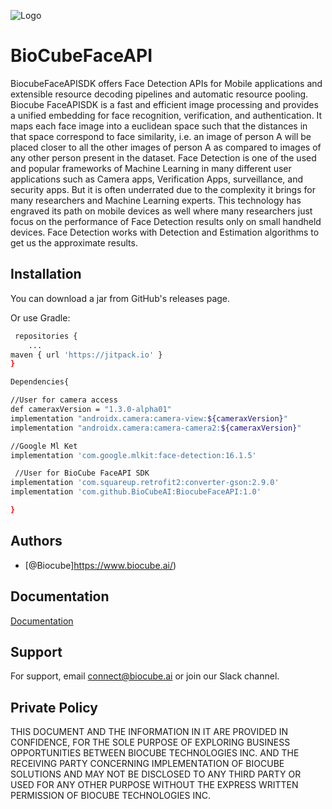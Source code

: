 ![Logo](https://www.biocube.ai/assets/img/biocube.svg)


# BioCubeFaceAPI

BiocubeFaceAPISDK offers Face Detection APIs for Mobile applications and extensible resource decoding pipelines and automatic resource pooling. Biocube FaceAPISDK is a fast and efficient image processing and provides a unified embedding for face recognition, verification, and authentication. It maps each face image into a euclidean space such that the distances in that space correspond to face similarity, i.e. an image of person A will be placed closer to all the other images of person A as compared to images of any other person present in the dataset. Face Detection is one of the used and popular frameworks of Machine Learning in many different user applications such as Camera apps, Verification Apps, surveillance, and security apps. But it is often underrated due to the complexity it brings for many researchers and Machine Learning experts. This technology has engraved its path on mobile devices as well where many researchers just focus on the performance of Face Detection results only on small handheld devices. Face Detection works with Detection and Estimation algorithms to get us the approximate results.

## Installation

You can download a jar from GitHub's releases page.

Or use Gradle:

```bash
 repositories {
 	...
maven { url 'https://jitpack.io' }
}
```

   ```bash
   Dependencies{

//User for camera access
def cameraxVersion = "1.3.0-alpha01"
implementation "androidx.camera:camera-view:${cameraxVersion}"
implementation "androidx.camera:camera-camera2:${cameraxVersion}"

//Google Ml Ket
implementation 'com.google.mlkit:face-detection:16.1.5'

	//User for BioCube FaceAPI SDK
implementation 'com.squareup.retrofit2:converter-gson:2.9.0'
implementation 'com.github.BioCubeAI:BiocubeFaceAPI:1.0'

}

   ``` 
## Authors

- [@Biocube]https://www.biocube.ai/)



## Documentation

[Documentation](https://docs.google.com/document/d/1-L7VNy39Iy0c40ASbJphIkWyPqW_QdiBFgI5HwcLN3o/edit?usp=sharing)


## Support

For support, email connect@biocube.ai or join our Slack channel.


## Private Policy
THIS DOCUMENT AND THE INFORMATION IN IT ARE PROVIDED IN CONFIDENCE, FOR THE SOLE PURPOSE OF EXPLORING BUSINESS OPPORTUNITIES BETWEEN BIOCUBE TECHNOLOGIES INC. AND THE RECEIVING PARTY CONCERNING IMPLEMENTATION OF BIOCUBE SOLUTIONS AND MAY NOT BE DISCLOSED TO ANY THIRD PARTY OR USED FOR ANY OTHER PURPOSE WITHOUT THE EXPRESS WRITTEN PERMISSION OF BIOCUBE TECHNOLOGIES INC.


